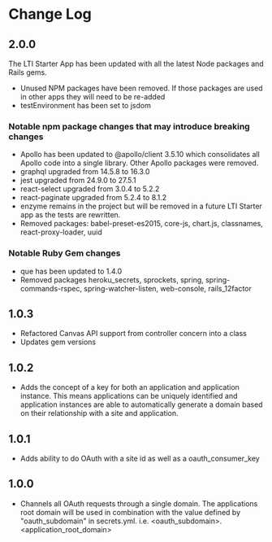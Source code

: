 # Change Log

## 2.0.0
The LTI Starter App has been updated with all the latest Node packages and Rails gems.
* Unused NPM packages have been removed. If those packages are used in other apps they will need to be re-added
* testEnvironment has been set to jsdom

### Notable npm package changes that may introduce breaking changes
* Apollo has been updated to @apollo/client 3.5.10 which consolidates all Apollo code into a single library. Other Apollo packages were removed.
* graphql upgraded from 14.5.8 to 16.3.0
* jest upgraded from 24.9.0 to 27.5.1
* react-select upgraded from 3.0.4 to 5.2.2
* react-paginate upgraded from 5.2.4 to 8.1.2
* enzyme remains in the project but will be removed in a future LTI Starter app as the tests are rewritten.
* Removed packages:
  babel-preset-es2015, core-js, chart.js, classnames, react-proxy-loader, uuid

### Notable Ruby Gem changes
* que has been updated to 1.4.0
* Removed packages
  heroku_secrets, sprockets, spring, spring-commands-rspec, spring-watcher-listen, web-console, rails_12factor

## 1.0.3
* Refactored Canvas API support from controller concern into a class
* Updates gem versions

## 1.0.2
* Adds the concept of a key for both an application and application instance. This means applications can be uniquely identified and application instances are able to automatically generate a domain based on their relationship with a site and application.

## 1.0.1
* Adds ability to do OAuth with a site id as well as a oauth_consumer_key

## 1.0.0
* Channels all OAuth requests through a single domain. The applications root domain will be used in combination with the value defined by "oauth_subdomain" in secrets.yml. i.e. <oauth_subdomain>.<application_root_domain>